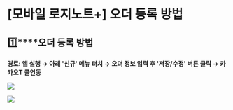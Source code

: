 # [모바일 로지노트+] 오더 등록 방법

**1️⃣****오더 등록 방법**
-------------------

**경로: 앱 실행 → 아래 '신규' 메뉴 터치 → 오더 정보 입력 후 '저장/수정' 버튼 클릭 → 카카오T 콜연동**

**![](https://kakaomobilitysupport.zendesk.com/hc/article_attachments/33278063187993)**

![](https://kakaomobilitysupport.zendesk.com/hc/article_attachments/33278082267545)